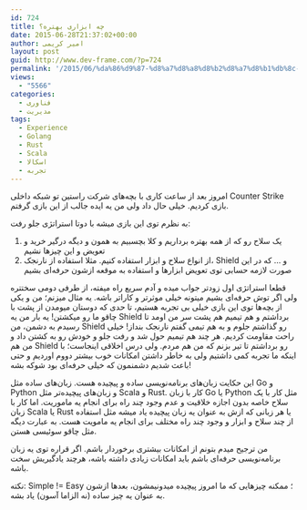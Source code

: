 ```yaml
---
id: 724
title: چه ابزاری بهتره؟
date: 2015-06-28T21:37:02+00:00
author: امیر کریمی
layout: post
guid: http://www.dev-frame.com/?p=724
permalink: '/2015/06/%da%86%d9%87-%d8%a7%d8%a8%d8%b2%d8%a7%d8%b1%db%8c-%d8%a8%d9%87%d8%aa%d8%b1%d9%87%d8%9f/'
views:
  - "5566"
categories:
  - فناوری
  - مدیریت
tags:
  - Experience
  - Golang
  - Rust
  - Scala
  - اسکالا
  - تجربه
---
```

امروز بعد از ساعت کاری با بچه‌های شرکت راستین تو شبکه داخلی Counter Strike بازی کردیم. خیلی حال داد ولی من یه ایده جالب از این بازی گرفتم.

به نظرم توی این بازی میشه با دوتا استراتژی جلو رفت:

  1. یک سلاح رو که از همه بهتره برداریم و کلا بچسبیم به همون و دیگه درگیر خرید و تعویض و این چیزها نشیم
  2. از انواع سلاح و ابزار استفاده کنیم. مثلا استفاده از نارنجک، Shield و &#8230; که در این صورت لازمه حسابی توی تعویض ابزارها و استفاده به موقعه ازشون حرفه‌ای بشیم

قطعا استراتژی اول زودتر جواب میده و آدم سریع راه میفته، از طرفی دومی سختتره ولی اگر توش حرفه‌ای بشیم میتونه خیلی موثرتر و کاراتر باشه. یه مثال میزنم؛ من و یکی از بچه‌ها توی این بازی خیلی بی تجربه هستیم، تا حدی که دوستان میومدن از پشت با چاقو ما رو میکشتن! یه بار من یه Shield برداشتم و هم تیمیم هم پشت سر من اومد تا رسیدم به دشمن، من Shield رو گذاشتم جلوم و به هم تیمی گفتم نارنجک بنداز! خیلی راحت مقاومت کردیم. هر چند هم تیمیم حول شد و رفت جلو و خودش رو به کشتن داد و من هم Shield رو برداشتم تا تیر بزنم که من هم مردم. ولی درس اخلاقی اینجاست؛ با اینکه ما تجربه کمی داشتیم ولی به خاطر داشتن امکانات خوب بیشتر دووم اوردیم و حتی باعث شدیم دشمنمون که خیلی حرفه‌ای بود شوکه بشه!

این حکایت زبان‌های برنامه‌نویسی ساده و پیچیده هست. زبان‌های ساده مثل Go و Python و زبان‌های پیچیده‌تر مثل Scala و Rust. کار با زبان Go یا Python مثل کار با یک سلاح خاصه بدون اجازه خلاقیت و عدم وجود چند راه برای انجام یه ماموریت. اما کار با زبان Scala یا Rust یا هر زبانی که ازش به عنوان یه زبان پیچیده یاد میشه مثل استفاده از چند سلاح و ابزار و وجود چند راه مختلف برای انجام یه مامویت هست. به عبارت دیگه مثل چاقو سوئیسی هستن.

من ترجیح میدم بتونم از امکانات بیشتری برخوردار باشم. اگر قراره توی یه زبان برنامه‌نویسی حرفه‌ای باشم باید امکانات زیادی داشته باشه، هرچند یادگیریش سخت باشه.

نکته: Simple != Easy ؛ ممکنه چیزهایی که ما امروز پیچیده میدونیمشون، بعدها ازشون به عنوان یه چیز ساده (نه الزاما آسون) یاد بشه.